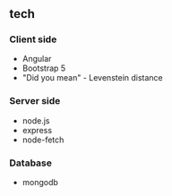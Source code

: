 #

## tech

### Client side

- Angular
- Bootstrap 5
- "Did you mean" - Levenstein distance

### Server side

- node.js
- express
- node-fetch

### Database

- mongodb
